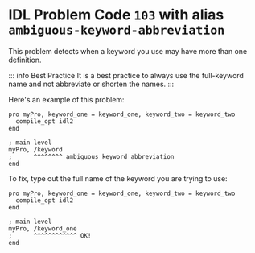 # IDL Problem Code `103` with alias `ambiguous-keyword-abbreviation`

<!--@include: ./severity/disable_problem.md-->

<!--@include: ./severity/execution_error.md-->

This problem detects when a keyword you use may have more than one definition.

::: info Best Practice
It is a best practice to always use the full-keyword name and not abbreviate or shorten the names.
:::

Here's an example of this problem:

```idl{6,7}
pro myPro, keyword_one = keyword_one, keyword_two = keyword_two
  compile_opt idl2
end

; main level
myPro, /keyword
;      ^^^^^^^^ ambiguous keyword abbreviation
end
```

To fix, type out the full name of the keyword you are trying to use:

```idl{6,7}
pro myPro, keyword_one = keyword_one, keyword_two = keyword_two
  compile_opt idl2
end

; main level
myPro, /keyword_one
;      ^^^^^^^^^^^^ OK!
end
```
